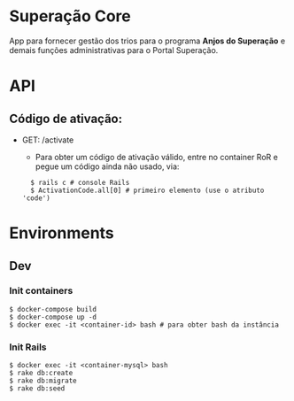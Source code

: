 # Superação Core

App para fornecer gestão dos trios para o programa **Anjos do Superação** e
demais funções administrativas para o Portal Superação.

# API

## Código de ativação:

- GET: /activate
  - Para obter um código de ativação válido, entre no container RoR e pegue um código ainda não usado, via:

  ```
    $ rails c # console Rails
    $ ActivationCode.all[0] # primeiro elemento (use o atributo 'code')

  ```

# Environments

## Dev

### Init containers
```
$ docker-compose build
$ docker-compose up -d
$ docker exec -it <container-id> bash # para obter bash da instância
```

### Init Rails


```
$ docker exec -it <container-mysql> bash
$ rake db:create
$ rake db:migrate
$ rake db:seed
```
